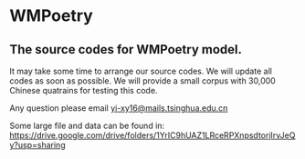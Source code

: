 # WMPoetry
**The source codes for WMPoetry model.**
---
It may take some time to arrange our source codes. We will update all codes as soon as possible.  We will provide a small corpus with 30,000 Chinese quatrains for testing this code.

Any question please email yi-xy16@mails.tsinghua.edu.cn

Some large file and data can be found in: https://drive.google.com/drive/folders/1YrIC9hUAZ1LRceRPXnpsdtorjIrvJeQy?usp=sharing
